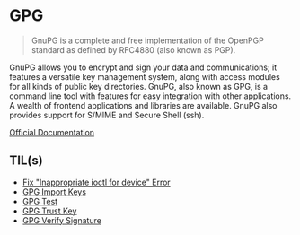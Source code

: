 # GPG

> GnuPG is a complete and free implementation of the OpenPGP standard as defined by RFC4880 (also known as PGP).

GnuPG allows you to encrypt and sign your data and communications; it features a versatile key management system, along with access modules for all kinds of public key directories. GnuPG, also known as GPG, is a command line tool with features for easy integration with other applications. A wealth of frontend applications and libraries are available. GnuPG also provides support for S/MIME and Secure Shell (ssh).

[Official Documentation](https://gnupg.org/documentation)

## TIL(s)

- [Fix "Inappropriate ioctl for device" Error](fix-inappropriate-ioctl-for-device-error.md)
- [GPG Import Keys](gpg-import-keys.md)
- [GPG Test](gpg-test.md)
- [GPG Trust Key](gpg-trust-key.md)
- [GPG Verify Signature](gpg-verify-signature.md)
